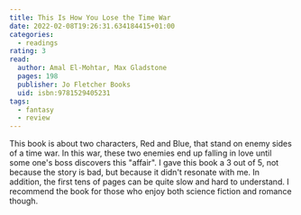 ```yaml
---
title: This Is How You Lose the Time War
date: 2022-02-08T19:26:31.634184415+01:00
categories:
  - readings
rating: 3
read:
  author: Amal El-Mohtar, Max Gladstone
  pages: 198
  publisher: Jo Fletcher Books
  uid: isbn:9781529405231
tags:
  - fantasy
  - review
---
```


This book is about two characters, Red and Blue, that stand on enemy sides of a time war. In this war, these two enemies end up falling in love until some one's boss discovers this "affair". I gave this book a 3 out of 5, not because the story is bad, but because it didn't resonate with me. In addition, the first tens of pages can be quite slow and hard to understand. I recommend the book for those who enjoy both science fiction and romance though.
